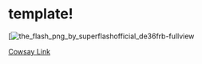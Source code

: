 # template!
[![the_flash_png_by_superflashofficial_de36frb-fullview](https://user-images.githubusercontent.com/90430191/140620925-b2735c26-29a2-4e3a-8c3d-95ded7a81d34.png)

[Cowsay Link](https://github.com/piuccio/cowsay)
